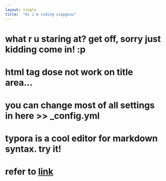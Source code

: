 ```yaml
---
layout: single
title:  "Hi i'm coding ssapgosu"
---
```


# what r u staring at? get off, **sorry just kidding come in!** :p
# html tag dose not work on title area...
# you can change most of all settings in here >> _config.yml
# typora is a cool editor for markdown syntax. try it!
# refer to [link](https://www.youtube.com/watch?v=ACzFIAOsfpM, "youtube link")
